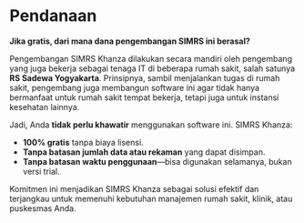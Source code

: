 # Pendanaan

**Jika gratis, dari mana dana pengembangan SIMRS ini berasal?**  

Pengembangan SIMRS Khanza dilakukan secara mandiri oleh pengembang yang juga bekerja sebagai tenaga IT di beberapa rumah sakit, salah satunya **RS Sadewa Yogyakarta**. Prinsipnya, sambil menjalankan tugas di rumah sakit, pengembang juga membangun software ini agar tidak hanya bermanfaat untuk rumah sakit tempat bekerja, tetapi juga untuk instansi kesehatan lainnya.  

Jadi, Anda **tidak perlu khawatir** menggunakan software ini. SIMRS Khanza:  
- **100% gratis** tanpa biaya lisensi.  
- **Tanpa batasan jumlah data atau rekaman** yang dapat disimpan.  
- **Tanpa batasan waktu penggunaan**—bisa digunakan selamanya, bukan versi trial.  

Komitmen ini menjadikan SIMRS Khanza sebagai solusi efektif dan terjangkau untuk memenuhi kebutuhan manajemen rumah sakit, klinik, atau puskesmas Anda.
